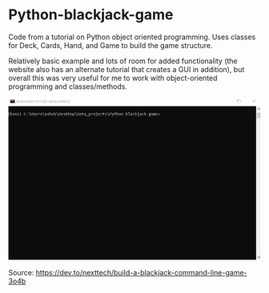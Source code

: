 # Python-blackjack-game

Code from a tutorial on Python object oriented programming. Uses classes for Deck, Cards, Hand, and Game to build the game structure.

Relatively basic example and lots of room for added functionality (the website also has an alternate tutorial that creates a GUI in addition), but overall this was very useful for me to work with object-oriented programming and classes/methods.

![demo](img/demo.gif)

Source: https://dev.to/nexttech/build-a-blackjack-command-line-game-3o4b